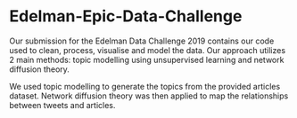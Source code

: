 # Edelman-Epic-Data-Challenge

Our submission for the Edelman Data Challenge 2019 contains our code used to clean, process, visualise and model the data. Our approach utilizes 2 main methods: topic modelling using unsupervised learning and network diffusion theory. 

We used topic modelling to generate the topics from the provided articles dataset. Network diffusion theory was then applied to map the relationships between tweets and articles. 
